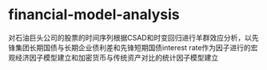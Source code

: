 # financial-model-analysis
对石油巨头公司的股票的时间序列根据CSAD和时变回归进行羊群效应分析，以先锋集团长期国债与长期企业债利差和先锋短期国债interest rate作为因子进行的宏观经济因子模型建立和加密货币与传统资产对比的统计因子模型建立

